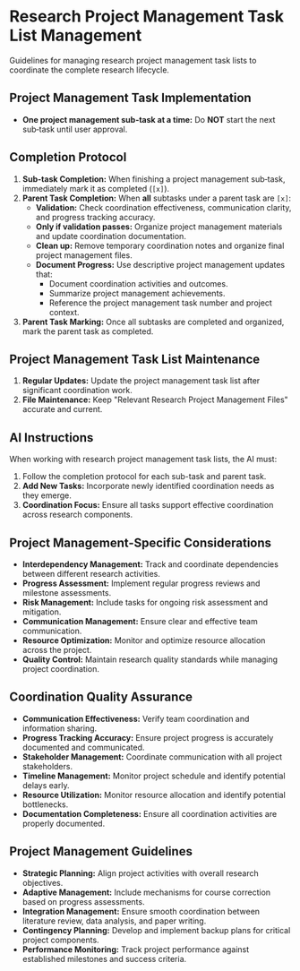 # Research Project Management Task List Management

Guidelines for managing research project management task lists to coordinate the complete research lifecycle.

## Project Management Task Implementation
- **One project management sub-task at a time:** Do **NOT** start the next sub‑task until user approval.

## Completion Protocol

1.  **Sub-task Completion:** When finishing a project management sub‑task, immediately mark it as completed (`[x]`).
2.  **Parent Task Completion:** When **all** subtasks under a parent task are `[x]`:
    - **Validation:** Check coordination effectiveness, communication clarity, and progress tracking accuracy.
    - **Only if validation passes:** Organize project management materials and update coordination documentation.
    - **Clean up:** Remove temporary coordination notes and organize final project management files.
    - **Document Progress:** Use descriptive project management updates that:
      - Document coordination activities and outcomes.
      - Summarize project management achievements.
      - Reference the project management task number and project context.
3.  **Parent Task Marking:** Once all subtasks are completed and organized, mark the parent task as completed.

## Project Management Task List Maintenance

1.  **Regular Updates:** Update the project management task list after significant coordination work.
2.  **File Maintenance:** Keep "Relevant Research Project Management Files" accurate and current.

## AI Instructions

When working with research project management task lists, the AI must:

1.  Follow the completion protocol for each sub-task and parent task.
2.  **Add New Tasks:** Incorporate newly identified coordination needs as they emerge.
3.  **Coordination Focus:** Ensure all tasks support effective coordination across research components.

## Project Management-Specific Considerations

- **Interdependency Management:** Track and coordinate dependencies between different research activities.
- **Progress Assessment:** Implement regular progress reviews and milestone assessments.
- **Risk Management:** Include tasks for ongoing risk assessment and mitigation.
- **Communication Management:** Ensure clear and effective team communication.
- **Resource Optimization:** Monitor and optimize resource allocation across the project.
- **Quality Control:** Maintain research quality standards while managing project coordination.

## Coordination Quality Assurance

- **Communication Effectiveness:** Verify team coordination and information sharing.
- **Progress Tracking Accuracy:** Ensure project progress is accurately documented and communicated.
- **Stakeholder Management:** Coordinate communication with all project stakeholders.
- **Timeline Management:** Monitor project schedule and identify potential delays early.
- **Resource Utilization:** Monitor resource allocation and identify potential bottlenecks.
- **Documentation Completeness:** Ensure all coordination activities are properly documented.

## Project Management Guidelines

- **Strategic Planning:** Align project activities with overall research objectives.
- **Adaptive Management:** Include mechanisms for course correction based on progress assessments.
- **Integration Management:** Ensure smooth coordination between literature review, data analysis, and paper writing.
- **Contingency Planning:** Develop and implement backup plans for critical project components.
- **Performance Monitoring:** Track project performance against established milestones and success criteria.